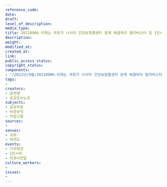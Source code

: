 ```yaml
---
reference_code: 
date: 
draft: 
level_of_description: 
media_type: 
title: 20210906-이제는 국회가 나서라 건강보험콜센터 문제 해결하라 필리버스터 및 1인시위
description: 
weight: 
modified_at: 
created_at: 
link: 
public_access_status: 
copyright_status: 
components:
- "/2021년/9월/20210906-이제는 국회가 나서라 건강보험콜센터 문제 해결하라 필리버스터 및 1인시위/_5D40015.jpg"
tags:
- 
creators:
- 총연맹
- 공공운수노조
subjects:
- 공공부문
- 비정규직
- 직접고용
sources:
- 
venues:
- 국회
- 여의도
events:
- 기자회견
- 1인시위
- 의견서전달
culture_workers:
- 
issues:
- 
---
```

